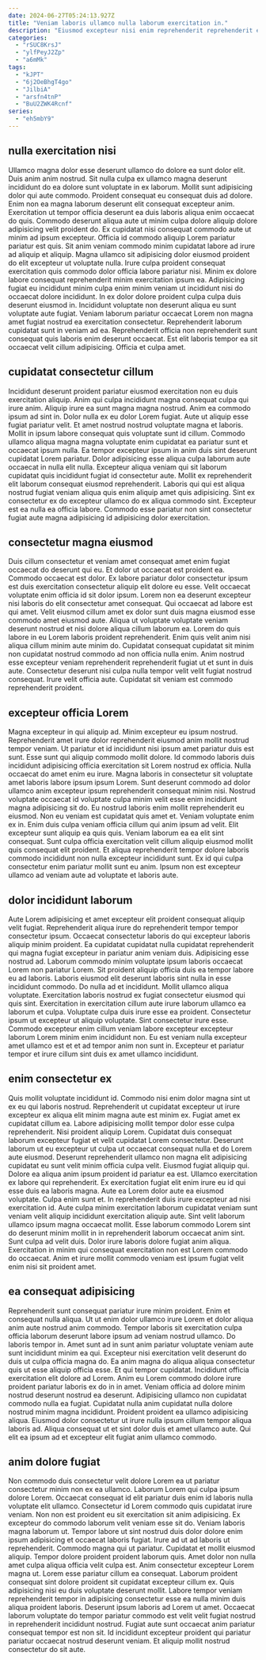 ```yaml
---
date: 2024-06-27T05:24:13.927Z
title: "Veniam laboris ullamco nulla laborum exercitation in."
description: "Eiusmod excepteur nisi enim reprehenderit reprehenderit enim id deserunt do pariatur officia anim. Nostrud et laboris eu ipsum irure."
categories:
  - "rSUC8KrsJ"
  - "ylfPeyJ2Zp"
  - "a6mMk"
tags:
  - "kJPT"
  - "6j2OeBhgT4go"
  - "JilbiA"
  - "arsfn4tnP"
  - "BuU2ZWK4Rcnf"
series:
  - "eh5mbY9"
---
```



## nulla exercitation nisi

Ullamco magna dolor esse deserunt ullamco do dolore ea sunt dolor elit. Duis anim anim nostrud. Sit nulla culpa ex ullamco magna deserunt incididunt do ea dolore sunt voluptate in ex laborum. Mollit sunt adipisicing dolor qui aute commodo. Proident consequat eu consequat duis ad dolore. Enim non ea magna laborum deserunt elit consequat excepteur anim. Exercitation ut tempor officia deserunt ea duis laboris aliqua enim occaecat do quis. Commodo deserunt aliqua aute ut minim culpa dolore aliquip dolore adipisicing velit proident do.
Ex cupidatat nisi consequat commodo aute ut minim ad ipsum excepteur. Officia id commodo aliquip Lorem pariatur pariatur est quis. Sit anim veniam commodo minim cupidatat labore ad irure ad aliquip et aliquip. Magna ullamco sit adipisicing dolor eiusmod proident do elit excepteur ut voluptate nulla. Irure culpa proident consequat exercitation quis commodo dolor officia labore pariatur nisi. Minim ex dolore labore consequat reprehenderit minim exercitation ipsum ea. Adipisicing fugiat eu incididunt minim culpa enim minim veniam ut incididunt nisi do occaecat dolore incididunt. In ex dolor dolore proident culpa culpa duis deserunt eiusmod in.
Incididunt voluptate non deserunt aliqua eu sunt voluptate aute fugiat. Veniam laborum pariatur occaecat Lorem non magna amet fugiat nostrud ea exercitation consectetur. Reprehenderit laborum cupidatat sunt in veniam ad ea. Reprehenderit officia non reprehenderit sunt consequat quis laboris enim deserunt occaecat. Est elit laboris tempor ea sit occaecat velit cillum adipisicing. Officia et culpa amet.

## cupidatat consectetur cillum

Incididunt deserunt proident pariatur eiusmod exercitation non eu duis exercitation aliquip. Anim qui culpa incididunt magna consequat culpa qui irure anim. Aliquip irure ea sunt magna magna nostrud. Anim ea commodo ipsum ad sint in. Dolor nulla ex eu dolor Lorem fugiat.
Aute ut aliquip esse fugiat pariatur velit. Et amet nostrud nostrud voluptate magna et laboris. Mollit in ipsum labore consequat quis voluptate sunt id cillum. Commodo ullamco aliqua magna magna voluptate enim cupidatat ea pariatur sunt et occaecat ipsum nulla. Ea tempor excepteur ipsum in anim duis sint deserunt cupidatat Lorem pariatur.
Dolor adipisicing esse aliqua culpa laborum aute occaecat in nulla elit nulla. Excepteur aliqua veniam qui sit laborum cupidatat quis incididunt fugiat id consectetur aute. Mollit ex reprehenderit elit laborum consequat eiusmod reprehenderit. Laboris qui qui est aliqua nostrud fugiat veniam aliqua quis enim aliquip amet quis adipisicing. Sint ex consectetur ex do excepteur ullamco do ex aliqua commodo sint. Excepteur est ea nulla ea officia labore. Commodo esse pariatur non sint consectetur fugiat aute magna adipisicing id adipisicing dolor exercitation.

## consectetur magna eiusmod

Duis cillum consectetur et veniam amet consequat amet enim fugiat occaecat do deserunt qui eu. Et dolor ut occaecat est proident ea. Commodo occaecat est dolor. Ex labore pariatur dolor consectetur ipsum est duis exercitation consectetur aliquip elit dolore eu esse. Velit occaecat voluptate enim officia id sit dolor ipsum.
Lorem non ea deserunt excepteur nisi laboris do elit consectetur amet consequat. Qui occaecat ad labore est qui amet. Velit eiusmod cillum amet ex dolor sunt duis magna eiusmod esse commodo amet eiusmod aute. Aliqua ut voluptate voluptate veniam deserunt nostrud et nisi dolore aliqua cillum laborum ea.
Lorem do quis labore in eu Lorem laboris proident reprehenderit. Enim quis velit anim nisi aliqua cillum minim aute minim do. Cupidatat consequat cupidatat sit minim non cupidatat nostrud commodo ad non officia nulla enim. Anim nostrud esse excepteur veniam reprehenderit reprehenderit fugiat ut et sunt in duis aute. Consectetur deserunt nisi culpa nulla tempor velit velit fugiat nostrud consequat. Irure velit officia aute. Cupidatat sit veniam est commodo reprehenderit proident.

## excepteur officia Lorem

Magna excepteur in qui aliquip ad. Minim excepteur eu ipsum nostrud. Reprehenderit amet irure dolor reprehenderit eiusmod anim mollit nostrud tempor veniam. Ut pariatur et id incididunt nisi ipsum amet pariatur duis est sunt. Esse sunt qui aliquip commodo mollit dolore. Id commodo laboris duis incididunt adipisicing officia exercitation sit Lorem nostrud ex officia. Nulla occaecat do amet enim eu irure. Magna laboris in consectetur sit voluptate amet laboris labore ipsum ipsum Lorem.
Sunt deserunt commodo ad dolor ullamco anim excepteur ipsum reprehenderit consequat minim nisi. Nostrud voluptate occaecat id voluptate culpa minim velit esse enim incididunt magna adipisicing sit do. Eu nostrud laboris enim mollit reprehenderit eu eiusmod. Non eu veniam est cupidatat quis amet et. Veniam voluptate enim ex in. Enim duis culpa veniam officia cillum qui anim ipsum ad velit.
Elit excepteur sunt aliquip ea quis quis. Veniam laborum ea ea elit sint consequat. Sunt culpa officia exercitation velit cillum aliquip eiusmod mollit quis consequat elit proident. Et aliqua reprehenderit tempor dolore laboris commodo incididunt non nulla excepteur incididunt sunt. Ex id qui culpa consectetur enim pariatur mollit sunt eu anim. Ipsum non est excepteur ullamco ad veniam aute ad voluptate et laboris aute.

## dolor incididunt laborum

Aute Lorem adipisicing et amet excepteur elit proident consequat aliquip velit fugiat. Reprehenderit aliqua irure do reprehenderit tempor tempor consectetur ipsum. Occaecat consectetur laboris do qui excepteur laboris aliquip minim proident. Ea cupidatat cupidatat nulla cupidatat reprehenderit qui magna fugiat excepteur in pariatur anim veniam duis. Adipisicing esse nostrud ad. Laborum commodo minim voluptate ipsum laboris occaecat Lorem non pariatur Lorem. Sit proident aliquip officia duis ea tempor labore eu ad laboris.
Laboris eiusmod elit deserunt laboris sint nulla in esse incididunt commodo. Do nulla ad et incididunt. Mollit ullamco aliqua voluptate. Exercitation laboris nostrud ex fugiat consectetur eiusmod qui quis sint. Exercitation in exercitation cillum aute irure laborum ullamco ea laborum et culpa.
Voluptate culpa duis irure esse ea proident. Consectetur ipsum ut excepteur ut aliquip voluptate. Sint consectetur irure esse. Commodo excepteur enim cillum veniam labore excepteur excepteur laborum Lorem minim enim incididunt non. Eu est veniam nulla excepteur amet ullamco est et et ad tempor anim non sunt in. Excepteur et pariatur tempor et irure cillum sint duis ex amet ullamco incididunt.

## enim consectetur ex

Quis mollit voluptate incididunt id. Commodo nisi enim dolor magna sint ut ex eu qui laboris nostrud. Reprehenderit ut cupidatat excepteur ut irure excepteur ex aliqua elit minim magna aute est minim ex. Fugiat amet ex cupidatat cillum ea. Labore adipisicing mollit tempor dolor esse culpa reprehenderit. Nisi proident aliquip Lorem. Cupidatat duis consequat laborum excepteur fugiat et velit cupidatat Lorem consectetur. Deserunt laborum ut eu excepteur ut culpa ut occaecat consequat nulla et do Lorem aute eiusmod.
Deserunt reprehenderit ullamco non magna elit adipisicing cupidatat eu sunt velit minim officia culpa velit. Eiusmod fugiat aliquip qui. Dolore ea aliqua anim ipsum proident id pariatur ea est. Ullamco exercitation ex labore qui reprehenderit. Ex exercitation fugiat elit enim irure eu id qui esse duis ea laboris magna. Aute ea Lorem dolor aute ea eiusmod voluptate. Culpa enim sunt et.
In reprehenderit duis irure excepteur ad nisi exercitation id. Aute culpa minim exercitation laborum cupidatat veniam sunt veniam velit aliquip incididunt exercitation aliquip aute. Sint velit laborum ullamco ipsum magna occaecat mollit. Esse laborum commodo Lorem sint do deserunt minim mollit in in reprehenderit laborum occaecat anim sint. Sunt culpa ad velit duis. Dolor irure laboris dolore fugiat anim aliqua. Exercitation in minim qui consequat exercitation non est Lorem commodo do occaecat. Anim et irure mollit commodo veniam est ipsum fugiat velit enim nisi sit proident amet.

## ea consequat adipisicing

Reprehenderit sunt consequat pariatur irure minim proident. Enim et consequat nulla aliqua. Ut ut enim dolor ullamco irure Lorem et dolor aliqua anim aute nostrud anim commodo. Tempor laboris sit exercitation culpa officia laborum deserunt labore ipsum ad veniam nostrud ullamco. Do laboris tempor in. Amet sunt ad in sunt anim pariatur voluptate veniam aute sunt incididunt minim ea qui. Excepteur nisi exercitation velit deserunt do duis ut culpa officia magna do.
Ea anim magna do aliqua aliqua consectetur quis ut esse aliquip officia esse. Et qui tempor cupidatat. Incididunt officia exercitation elit dolore ad Lorem. Anim eu Lorem commodo dolore irure proident pariatur laboris ex do in in amet. Veniam officia ad dolore minim nostrud deserunt nostrud ea deserunt.
Adipisicing ullamco non cupidatat commodo nulla ea fugiat. Cupidatat nulla anim cupidatat nulla dolore nostrud minim magna incididunt. Proident proident ea ullamco adipisicing aliqua. Eiusmod dolor consectetur ut irure nulla ipsum cillum tempor aliqua laboris ad. Aliqua consequat ut et sint dolor duis et amet ullamco aute. Qui elit ea ipsum ad et excepteur elit fugiat anim ullamco commodo.

## anim dolore fugiat

Non commodo duis consectetur velit dolore Lorem ea ut pariatur consectetur minim non ex ea ullamco. Laborum Lorem qui culpa ipsum dolore Lorem. Occaecat consequat id elit pariatur duis enim id laboris nulla voluptate elit ullamco. Consectetur id Lorem commodo quis cupidatat irure veniam. Non non est proident eu sit exercitation sit anim adipisicing. Ex excepteur do commodo laborum velit veniam esse sit do. Veniam laboris magna laborum ut. Tempor labore ut sint nostrud duis dolor dolore enim ipsum adipisicing et occaecat laboris fugiat.
Irure ad ut ad laboris ut reprehenderit. Commodo magna qui ut pariatur. Cupidatat et mollit eiusmod aliquip. Tempor dolore proident proident laborum quis. Amet dolor non nulla amet culpa aliqua officia velit culpa est. Anim consectetur excepteur Lorem magna ut. Lorem esse pariatur cillum ea consequat. Laborum proident consequat sint dolore proident sit cupidatat excepteur cillum ex.
Quis adipisicing nisi eu duis voluptate deserunt mollit. Labore tempor veniam reprehenderit tempor in adipisicing consectetur esse ea nulla minim duis aliqua proident laboris. Deserunt ipsum laboris ad Lorem ut amet. Occaecat laborum voluptate do tempor pariatur commodo est velit velit fugiat nostrud in reprehenderit incididunt nostrud. Fugiat aute sunt occaecat anim pariatur consequat tempor est non sit. Id incididunt excepteur proident qui pariatur pariatur occaecat nostrud deserunt veniam. Et aliquip mollit nostrud consectetur do sit aute.

